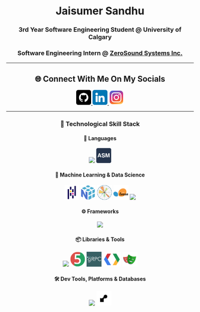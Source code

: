 <div align="center">

# Jaisumer Sandhu  
### 3rd Year Software Engineering Student @ University of Calgary  
### Software Engineering Intern @ [ZeroSound Systems Inc.](https://zerosound.com)

---

## 🌐 Connect With Me On My Socials  

<a href="https://github.com/JaisumerS">
  <img src="./github.png" alt="github" height="40">
</a>
<a href="https://www.linkedin.com/in/jaisumer-sandhu-3399b4248/">
  <img src="./linkedin.png" alt="linkedin" height="40">
</a>
<a href="https://www.instagram.com/jaisumer_sandhu/">
  <img src="./instagram.png" alt="instagram" height="40">
</a>

---

### 🧠 Technological Skill Stack

#### 📝 Languages  
<p align="center">
  <img src="https://skillicons.dev/icons?i=js,ts,css,html,c,cpp,java,py,go,lua" height="40" />
  <img src="./assembly-icon.png" height="40" alt="Assembly" />
</p>

#### 🧪 Machine Learning & Data Science  
<p align="center">
  <img src="./Pandas.png" height="40" alt="Pandas" />
  <img src="./NumPy.png" height="40" alt="NumPy" />
  <img src="./Matplotlib.png" height="40" alt="Matplotlib" />
  <img src="./scikit-learn.png" height="40" alt="Scikit-learn" />
  <img src="https://skillicons.dev/icons?i=py" height="40" />
</p>

#### ⚙️ Frameworks  
<p align="center">
  <img src="https://skillicons.dev/icons?i=vue,react,nextjs,nodejs,flask,spring" height="40" />
</p>

#### 📦 Libraries & Tools  
<p align="center">
  <img src="https://skillicons.dev/icons?i=express,tailwind,sass,bootstrap" height="40" />
  <img src="./JUnit.png" height="40" alt="JUnit" />
  <img src="./grpc-icon.png" height="40" alt="gRPC" />
  <img src="./protobuf-icon.png" height="40" alt="Protobuf" />
  <img src="./Playwrite.png" height="40" alt="Playwright" />
</p>

#### 🛠️ Dev Tools, Platforms & Databases  
<p align="center">
  <img src="https://skillicons.dev/icons?i=git,github,linux,vercel,ansible,arduino,postman,npm,bun,vite,mongodb,postgres,mysql" height="40" />
  <img src="./render-icon.png" height="40" alt="Render" />
</p>

</div>
